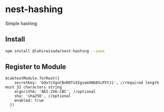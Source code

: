 # nest-hashing
Simple hashing 

## Install

```sh
npm install @lahirwisada/nest-hashing --save
```

## Register to Module
```
AcaktextModule.forRoot({
    secretKey: 'GOo7cVgnCBnR8TvXIgvamXNb85cPVtJi', //required length must 32 characters string
    algorithm: 'AES-256-CBC', //optional
    sha: 'sha256', //optional
    enabled: true
  })
```

